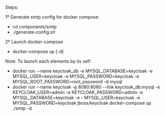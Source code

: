 Steps:

1º Generate smtp config for docker compose:
- cd components/smtp
- ./generate-config.sh

2º Launch docker-compose
- docker-compose up [-d]


Note:
To launch each elements by its self:
- docker run --name keycloak_db -e MYSQL_DATABASE=keycloak -e MYSQL_USER=keycloak -e MYSQL_PASSWORD=keycloak -e MYSQL_ROOT_PASSWORD=root_password -d mysql
- docker run --name keycloak -p 8080:8080 --link keycloak_db:mysql -e KEYCLOAK_USER=admin -e KEYCLOAK_PASSWORD=admin -e MYSQL_DATABASE=keycloak -e - MYSQL_USER=keycloak -e MYSQL_PASSWORD=keycloak jboss/keycloak
docker-compose up ./smtp -d